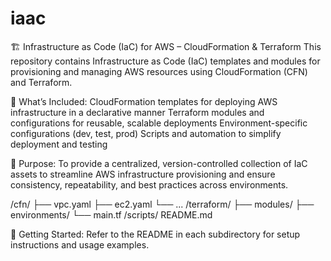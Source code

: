 # iaac
🏗️ Infrastructure as Code (IaC) for AWS – CloudFormation & Terraform
This repository contains Infrastructure as Code (IaC) templates and modules for provisioning and managing AWS resources using CloudFormation (CFN) and Terraform.

🔧 What’s Included:
CloudFormation templates for deploying AWS infrastructure in a declarative manner
Terraform modules and configurations for reusable, scalable deployments
Environment-specific configurations (dev, test, prod)
Scripts and automation to simplify deployment and testing

📌 Purpose:
To provide a centralized, version-controlled collection of IaC assets to streamline AWS infrastructure provisioning and ensure consistency, repeatability, and best practices across environments.

/cfn/
  ├── vpc.yaml
  ├── ec2.yaml
  └── ...
/terraform/
  ├── modules/
  ├── environments/
  └── main.tf
/scripts/
README.md

🚀 Getting Started:
Refer to the README in each subdirectory for setup instructions and usage examples.
